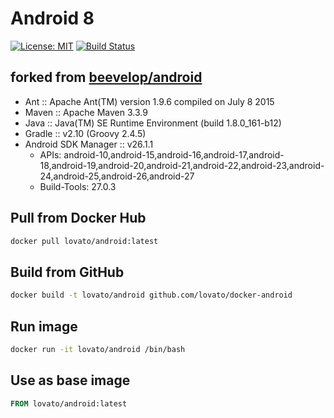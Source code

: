 # Android 8

[![License: MIT](https://img.shields.io/badge/License-MIT-yellow.svg)](https://opensource.org/licenses/MIT)
[![Build Status](https://travis-ci.org/lovato/docker-android.svg?branch=master)](https://travis-ci.org/lovato/docker-android)

## forked from [beevelop/android](https://github.com/beevelop/docker-android)

- Ant :: Apache Ant(TM) version 1.9.6 compiled on July 8 2015
- Maven :: Apache Maven 3.3.9
- Java :: Java(TM) SE Runtime Environment (build 1.8.0_161-b12)
- Gradle :: v2.10 (Groovy 2.4.5)
- Android SDK Manager :: v26.1.1
  - APIs: android-10,android-15,android-16,android-17,android-18,android-19,android-20,android-21,android-22,android-23,android-24,android-25,android-26,android-27
  - Build-Tools: 27.0.3

## Pull from Docker Hub

```bash
docker pull lovato/android:latest
```

## Build from GitHub

```bash
docker build -t lovato/android github.com/lovato/docker-android
```

## Run image

```bash
docker run -it lovato/android /bin/bash
```

## Use as base image

```Dockerfile
FROM lovato/android:latest
```
